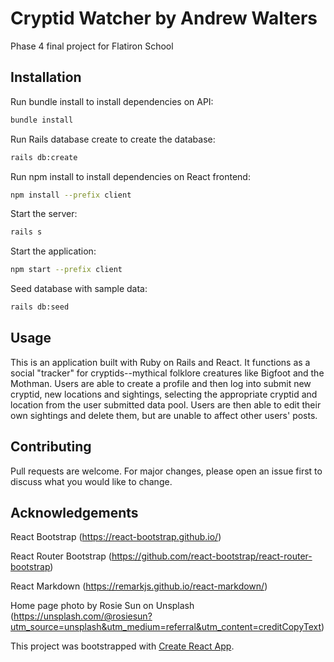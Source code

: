 # Cryptid Watcher by Andrew Walters

Phase 4 final project for Flatiron School

## Installation

Run bundle install to install dependencies on API:

```bash
bundle install
```

Run Rails database create to create the database:

```bash
rails db:create
```

Run npm install to install dependencies on React frontend: 

```bash
npm install --prefix client
```

Start the server: 

```bash
rails s
```

Start the application:

```bash
npm start --prefix client
```

Seed database with sample data:

```bash
rails db:seed
```

## Usage

This is an application built with Ruby on Rails and React. It functions as a social "tracker" for cryptids--mythical folklore creatures like Bigfoot and the Mothman. Users are able to create a profile and then log into submit new cryptid, new locations and sightings, selecting the appropriate cryptid and location from the user submitted data pool. Users are then able to edit their own sightings and delete them, but are unable to affect other users' posts. 

## Contributing

Pull requests are welcome. For major changes, please open an issue first to discuss what you would like to change.

## Acknowledgements

React Bootstrap (https://react-bootstrap.github.io/)

React Router Bootstrap (https://github.com/react-bootstrap/react-router-bootstrap)

React Markdown (https://remarkjs.github.io/react-markdown/)

Home page photo by Rosie Sun on Unsplash (https://unsplash.com/@rosiesun?utm_source=unsplash&utm_medium=referral&utm_content=creditCopyText)

This project was bootstrapped with [Create React App](https://github.com/facebook/create-react-app).